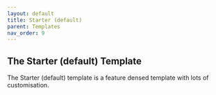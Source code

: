 ```yaml
---
layout: default
title: Starter (default)
parent: Templates
nav_order: 9
---
```

## The Starter (default) Template

The Starter (default) template is a feature densed template with lots of customisation. 